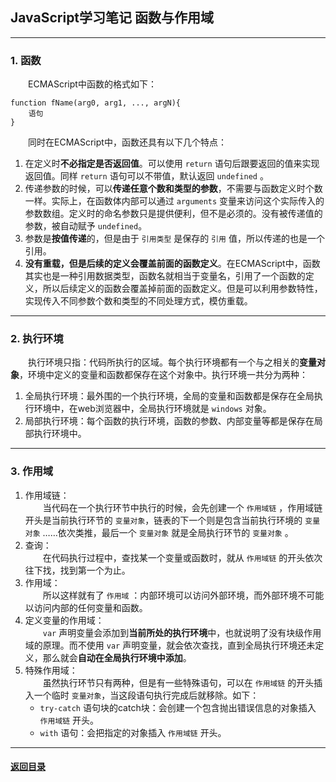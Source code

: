 ## JavaScript学习笔记 函数与作用域
---
### 1. 函数

&emsp;&emsp;ECMAScript中函数的格式如下：
```
function fName(arg0, arg1, ..., argN){
    语句
}
```
&emsp;&emsp;同时在ECMAScript中，函数还具有以下几个特点：
1. 在定义时**不必指定是否返回值**。可以使用 `return` 语句后跟要返回的值来实现返回值。同样 `return` 语句可以不带值，默认返回 `undefined` 。
2. 传递参数的时候，可以**传递任意个数和类型的参数**，不需要与函数定义时个数一样。实际上，在函数体内部可以通过 `arguments` 变量来访问这个实际传入的参数数组。定义时的命名参数只是提供便利，但不是必须的。没有被传递值的参数，被自动赋予 `undefined`。
3. 参数是**按值传递**的，但是由于 `引用类型` 是保存的 `引用` 值，所以传递的也是一个引用。
4. **没有重载，但是后续的定义会覆盖前面的函数定义**。在ECMAScript中，函数其实也是一种引用数据类型，函数名就相当于变量名，引用了一个函数的定义，所以后续定义的函数会覆盖掉前面的函数定义。但是可以利用参数特性，实现传入不同参数个数和类型的不同处理方式，模仿重载。

---
### 2. 执行环境

&emsp;&emsp;执行环境只指：代码所执行的区域。每个执行环境都有一个与之相关的**变量对象**，环境中定义的变量和函数都保存在这个对象中。执行环境一共分为两种：
1. 全局执行环境：最外围的一个执行环境，全局的变量和函数都是保存在全局执行环境中，在web浏览器中，全局执行环境就是 `windows` 对象。
2. 局部执行环境：每个函数的执行环境，函数的参数、内部变量等都是保存在局部执行环境中。


---
### 3. 作用域

1. 作用域链：  
    &emsp;&emsp;当代码在一个执行环节中执行的时候，会先创建一个 `作用域链` ，作用域链开头是当前执行环节的 `变量对象`，链表的下一个则是包含当前执行环境的 `变量对象` ……依次类推，最后一个 `变量对象` 就是全局执行环节的 `变量对象` 。  
2. 查询：  
    &emsp;&emsp;在代码执行过程中，查找某一个变量或函数时，就从 `作用域链` 的开头依次往下找，找到第一个为止。
3. 作用域：  
    &emsp;&emsp;所以这样就有了 `作用域` ：内部环境可以访问外部环境，而外部环境不可能以访问内部的任何变量和函数。
4. 定义变量的作用域：  
    &emsp;&emsp;`var` 声明变量会添加到**当前所处的执行环境**中，也就说明了没有块级作用域的原理。而不使用 `var` 声明变量，就会依次查找，直到全局执行环境还未定义，那么就会**自动在全局执行环境中添加**。
5. 特殊作用域：  
    &emsp;&emsp;虽然执行环节只有两种，但是有一些特殊语句，可以在 `作用域链` 的开头插入一个临时 `变量对象`，当这段语句执行完成后就移除。如下：
    + `try-catch` 语句块的catch块：会创建一个包含抛出错误信息的对象插入 `作用域链` 开头。
    + `with` 语句：会把指定的对象插入 `作用域链` 开头。


---

#### [返回目录](./)